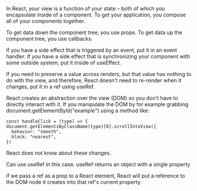 In React, your view is a function of your state – both of which you encapsulate inside of a component.
To get your application, you compose all of your components together.

To get data down the component tree, you use props. To get data up the component tree, you use callbacks.


If you have a side effect that is triggered by an event, put it in an event handler. If you have a side effect
that is synchronizing your component with some outside system, put it inside of useEffect.

 If you need to preserve a value across renders, but that value has nothing to do with the view, and therefore,
 React doesn't need to re-render when it changes, put it in a ref using useRef.

React creates an abstraction over the view (DOM) so you don't have to directly interact with it. If you manipulate the DOM by for example
grabbing document.getElementById("example") using a method like:

    const handleClick = (type) => {
    document.getElementsByClassName(type)[0].scrollIntoView({
      behavior: "smooth",
      block: "nearest",
    })

React does not know about these changes.

Can use useRef in this case. useRef returns an object with a single property

if we pass a ref as a prop to a React element, React will put a reference to the DOM node it creates into that ref's current property.

